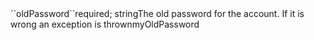 <tr><td>``oldPassword``</td><td>required; string</td><td>The old password for the account. If it is wrong an exception is thrown</td><td>myOldPassword</td><td></td></tr>
